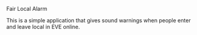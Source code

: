 Fair Local Alarm

This is a simple application that gives sound warnings when people enter and leave local in EVE online.